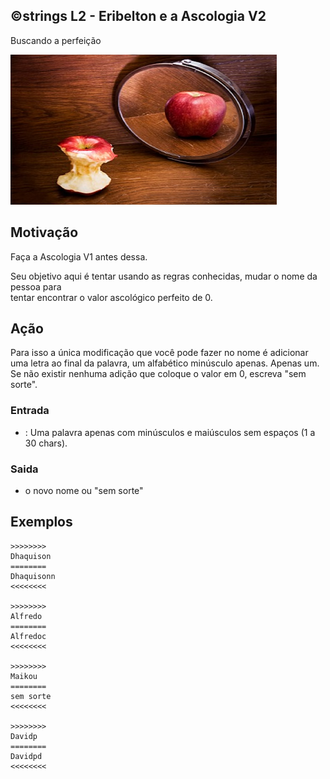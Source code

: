 ## ©strings L2 - Eribelton e a Ascologia V2
Buscando a perfeição

![](__capa.jpg)

## Motivação

Faça a Ascologia V1 antes dessa.

Seu objetivo aqui é tentar usando as regras conhecidas, mudar o nome da pessoa para  
tentar encontrar o valor ascológico perfeito de 0.

## Ação

Para isso a única modificação que você pode fazer no nome é adicionar uma letra ao
final da palavra, um alfabético minúsculo apenas. Apenas um. Se não existir
nenhuma adição que coloque o valor em 0, escreva "sem sorte".

### Entrada

*   : Uma palavra apenas com minúsculos e maiúsculos sem espaços (1 a 30 chars).

### Saida

*   o novo nome ou "sem sorte"

## Exemplos

```
>>>>>>>>
Dhaquison
========
Dhaquisonn
<<<<<<<<

>>>>>>>>
Alfredo
========
Alfredoc
<<<<<<<<

>>>>>>>>
Maikou
========
sem sorte
<<<<<<<<

>>>>>>>>
Davidp
========
Davidpd
<<<<<<<<
```

